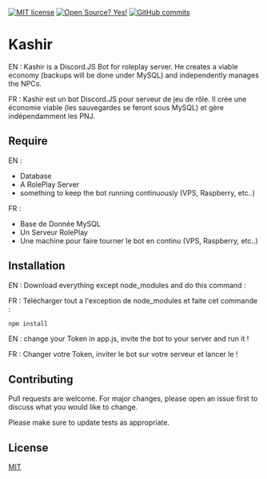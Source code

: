 [![MIT license](https://img.shields.io/badge/License-MIT-blue.svg)](https://lbesson.mit-license.org/) [![Open Source? Yes!](https://badgen.net/badge/Open%20Source%20%3F/Yes%21/blue?icon=github)](https://github.com/Naereen/badges/)
[![GitHub commits](https://img.shields.io/github/commits-since/Naereen/StrapDown.js/v1.0.0.svg)](https://github.com/AlexandreSama/Kashir/commit/)

# Kashir

EN : Kashir is a Discord.JS Bot for roleplay server. He creates a viable economy (backups will be done under MySQL) and independently manages the NPCs.

FR : Kashir est un bot Discord.JS pour serveur de jeu de rôle. Il crée une économie viable (les sauvegardes se feront sous MySQL) et gère indépendamment les PNJ.

## Require

EN : 
- Database
- A RolePlay Server
- something to keep the bot running continuously (VPS, Raspberry, etc..)

FR : 

- Base de Donnée MySQL
- Un Serveur RolePlay
- Une machine pour faire tourner le bot en continu (VPS, Raspberry, etc..)

## Installation

EN : Download everything except node_modules and do this command :

FR : Télécharger tout a l'exception de node_modules et faite cet commande :

```bash
npm install
```

EN : change your Token in app.js, invite the bot to your server and run it !

FR : Changer votre Token, inviter le bot sur votre serveur et lancer le !

## Contributing
Pull requests are welcome. For major changes, please open an issue first to discuss what you would like to change.

Please make sure to update tests as appropriate.

## License
[MIT](https://choosealicense.com/licenses/mit/)
